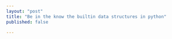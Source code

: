 ```yaml
---
layout: "post"
title: "Be in the know the builtin data structures in python"
published: false

---
```

